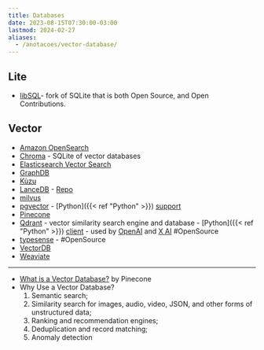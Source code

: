 ```yaml
---
title: Databases
date: 2023-08-15T07:30:00-03:00
lastmod: 2024-02-27
aliases:
  - /anotacoes/vector-database/
---
```

## Lite
- [libSQL](https://github.com/tursodatabase/libsql)- fork of SQLite that is both Open Source, and Open Contributions.
## Vector
- [Amazon OpenSearch](https://aws.amazon.com/opensearch-service/serverless-vector-engine/)
- [Chroma](https://www.trychroma.com/) - SQLite of vector databases
- [Elasticsearch Vector Search](https://www.elastic.co/what-is/vector-search)
- [GraphDB](https://graphdb.ontotext.com/)
- [Kùzu](https://kuzudb.com/)
- [LanceDB](https://lancedb.com/) - [Repo](https://github.com/lancedb/lancedb)
- [milvus](https://milvus.io/)
- [pgvector](https://github.com/pgvector/pgvector) - [Python]({{< ref "Python" >}}) [support](https://github.com/pgvector/pgvector-python)
- [Pinecone](https://www.pinecone.io/)
- [Qdrant](https://qdrant.tech/) - vector similarity search engine and database - [Python]({{< ref "Python" >}}) [client](https://github.com/qdrant/qdrant-client) - used by [OpenAI](https://twitter.com/altryne/status/1721989500291989585) and [X AI](https://twitter.com/qdrant_engine/status/1721097971830260030) #OpenSource 
- [typesense](https://typesense.org/) - #OpenSource 
- [VectorDB](https://github.com/vectordb-io/vectordb)
- [Weaviate](https://weaviate.io/)
-----
- [What is a Vector Database?](https://www.pinecone.io/learn/vector-database/) by Pinecone 
- Why Use a Vector Database?
	1. Semantic search;
	2. Similarity search for images, audio, video, JSON, and other forms of unstructured data;
	3. Ranking and recommendation engines;
	4. Deduplication and record matching;
	5. Anomaly detection